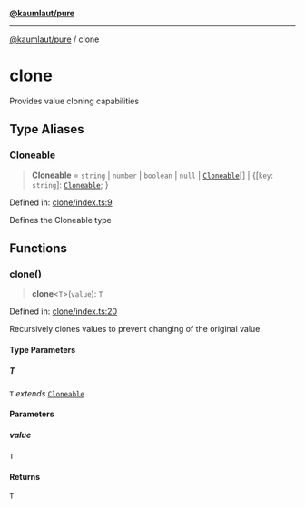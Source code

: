 [**@kaumlaut/pure**](README.md)

***

[@kaumlaut/pure](README.md) / clone

# clone

Provides value cloning capabilities

## Type Aliases

### Cloneable

> **Cloneable** = `string` \| `number` \| `boolean` \| `null` \| [`Cloneable`](#cloneable)[] \| \{\[`key`: `string`\]: [`Cloneable`](#cloneable); \}

Defined in: [clone/index.ts:9](https://github.com/maxkaemmerer/pure/blob/d30a4bc91e164edceedaf0820bc185ec52d2032f/src/clone/index.ts#L9)

Defines the Cloneable type

## Functions

### clone()

> **clone**\<`T`\>(`value`): `T`

Defined in: [clone/index.ts:20](https://github.com/maxkaemmerer/pure/blob/d30a4bc91e164edceedaf0820bc185ec52d2032f/src/clone/index.ts#L20)

Recursively clones values to prevent changing of the original value.

#### Type Parameters

##### T

`T` *extends* [`Cloneable`](#cloneable)

#### Parameters

##### value

`T`

#### Returns

`T`
